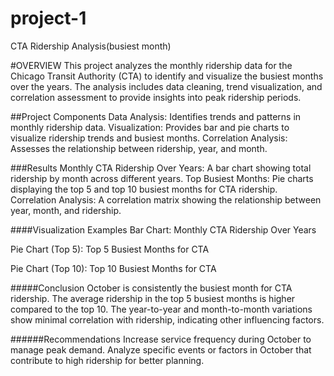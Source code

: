 # project-1
CTA Ridership Analysis(busiest month)




#OVERVIEW
This project analyzes the monthly ridership data for the Chicago Transit Authority (CTA) to identify and visualize the busiest months over the years. The analysis includes data cleaning, trend visualization, and correlation assessment to provide insights into peak ridership periods.




##Project Components
Data Analysis: Identifies trends and patterns in monthly ridership data.
Visualization: Provides bar and pie charts to visualize ridership trends and busiest months.
Correlation Analysis: Assesses the relationship between ridership, year, and month.




###Results
Monthly CTA Ridership Over Years: A bar chart showing total ridership by month across different years.
Top Busiest Months: Pie charts displaying the top 5 and top 10 busiest months for CTA ridership.
Correlation Analysis: A correlation matrix showing the relationship between year, month, and ridership.





####Visualization Examples
Bar Chart: Monthly CTA Ridership Over Years

Pie Chart (Top 5): Top 5 Busiest Months for CTA

Pie Chart (Top 10): Top 10 Busiest Months for CTA




#####Conclusion
October is consistently the busiest month for CTA ridership.
The average ridership in the top 5 busiest months is higher compared to the top 10.
The year-to-year and month-to-month variations show minimal correlation with ridership, indicating other influencing factors.




######Recommendations
Increase service frequency during October to manage peak demand.
Analyze specific events or factors in October that contribute to high ridership for better planning.
